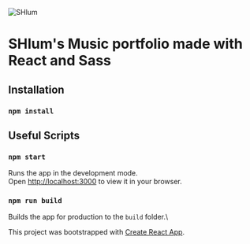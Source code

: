 ![SHlum](https://slum.broccolirecords.com/images/demon.gif)

# SHlum's Music portfolio made with React and Sass

## Installation

### `npm install`

## Useful Scripts

### `npm start`

Runs the app in the development mode.\
Open [http://localhost:3000](http://localhost:3000) to view it in your browser.

### `npm run build`

Builds the app for production to the `build` folder.\

This project was bootstrapped with [Create React App](https://github.com/facebook/create-react-app).

